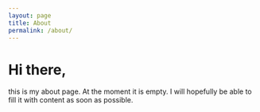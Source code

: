 ```yaml
---
layout: page
title: About
permalink: /about/
---
```


# Hi there,

this is my about page. At the moment it is empty. I will hopefully be able to fill it with content as soon as possible.
